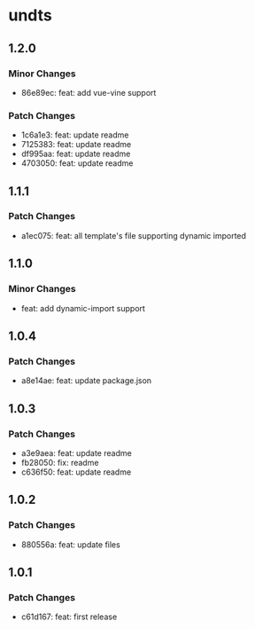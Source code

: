 # undts

## 1.2.0

### Minor Changes

- 86e89ec: feat: add vue-vine support

### Patch Changes

- 1c6a1e3: feat: update readme
- 7125383: feat: update readme
- df995aa: feat: update readme
- 4703050: feat: update readme

## 1.1.1

### Patch Changes

- a1ec075: feat: all template's file supporting dynamic imported

## 1.1.0

### Minor Changes

- feat: add dynamic-import support

## 1.0.4

### Patch Changes

- a8e14ae: feat: update package.json

## 1.0.3

### Patch Changes

- a3e9aea: feat: update readme
- fb28050: fix: readme
- c636f50: feat: update readme

## 1.0.2

### Patch Changes

- 880556a: feat: update files

## 1.0.1

### Patch Changes

- c61d167: feat: first release

